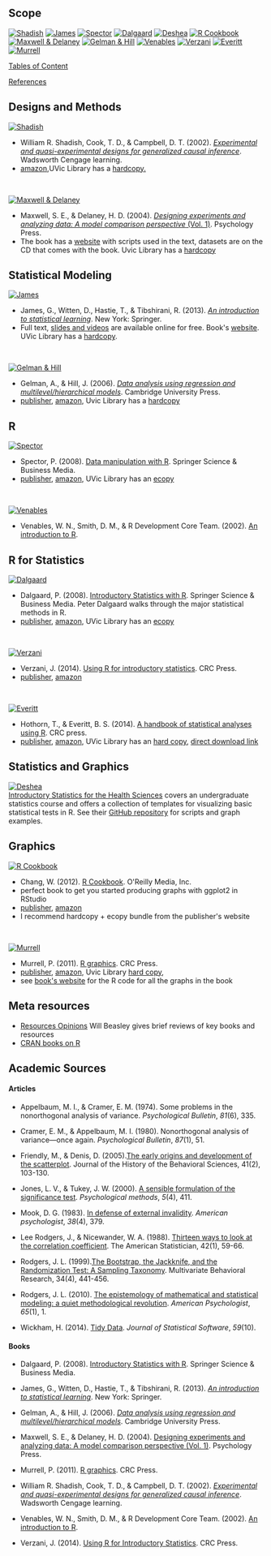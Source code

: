 ## Scope
 

[![Shadish](./materials/texts/images/shadish.png)](./materials/texts/toc/core_SCC_toc.pdf) [![James](./materials/texts/images/james.png)](./materials/texts/toc/model_JWHT_toc.pdf) [![Spector](./materials/texts/images/spector.png)](./materials/texts/toc/R_Spector_toc.pdf) [![Dalgaard](./materials/texts/images/dalgaard.png)](./materials/texts/toc/stat_Dalgaard_toc.pdf) [![Deshea](./materials/texts/images/deshea.png)](./materials/texts/toc/) [![R Cookbook](./materials/texts/images/chang.png)](./materials/texts/toc/graph_Chang_toc.pdf)   
[![Maxwell & Delaney](./materials/texts/images/maxwell.png)](./materials/texts/toc/core_MD_toc.pdf) [![Gelman & Hill](./materials/texts/images/gelman.png)](./materials/texts/toc/model_GH_toc.pdf) [![Venables](./materials/texts/images/venables.png)](./materials/texts/toc/R_Venables_toc.pdf)  [![Verzani](./materials/texts/images/verzani.png)](./materials/texts/toc/stat_Verzani_toc.pdf) [![Everitt](./materials/texts/images/everitt.png)](./materials/texts/toc/stat_EH_toc.pdf) [![Murrell](./materials/texts/images/murrell.png)](./materials/texts/toc/graph_Murrell_toc.pdf)  

[Tables of Content](https://github.com/andkov/psy532/raw/master/materials/texts/toc/toc.pdf)

[References](./library.md#references)

## Designs and Methods

[![Shadish](./materials/texts/images/shadish.png)](http://impact.cgiar.org/pdf/147.pdf)    
- William R. Shadish, Cook, T. D., & Campbell, D. T. (2002). [*Experimental and quasi-experimental designs for generalized causal inference*](https://scholar.google.ca/scholar?q=Experimental+and+quasi-experimental+designs+for+generalized+causal+inference&btnG=&hl=en&as_sdt=0%2C5). Wadsworth Cengage learning.   
- [amazon](http://www.amazon.com/Experimental-Quasi-Experimental-Designs-Generalized-Inference/dp/0395615569/ref=sr_1_1?ie=UTF8&qid=1435984771&sr=8-1&keywords=shadish+cook+and+campbell&pebp=1435984771016&perid=1DMRH03RWE7YCWQZE31Z),UVic Library has a [hardcopy](http://voyager.library.uvic.ca/vwebv/holdingsInfo?bibId=1328797)[.](https://drive.google.com/file/d/0B8KlNxv-FHyjdVNmdm9ZZDloMDQ/view?usp=sharing)  

</br>

[![Maxwell & Delaney](./materials/texts/images/maxwell.png)](https://books.google.ca/books?id=gKZbD3lL88AC&printsec=frontcover#v=onepage&q&f=false)   
- Maxwell, S. E., & Delaney, H. D. (2004). [*Designing experiments and analyzing data: A model comparison perspective* (Vol. 1)](https://scholar.google.ca/scholar?q=+Designing+experiments+and+analyzing+data%3A+A+model+comparison+perspective&btnG=&hl=en&as_sdt=0%2C5). Psychology Press.    
- The book has a [website](http://www.designingexperiments.com/) with  scripts used in the text, datasets are on the CD that comes with the book. Uvic Library has a [hardcopy](http://voyager.library.uvic.ca/vwebv/holdingsInfo?bibId=1337909)


 
## Statistical Modeling

[![James](./materials/texts/images/james.png)](http://www-bcf.usc.edu/~gareth/ISL/ISLR%20First%20Printing.pdf)     
- James, G., Witten, D., Hastie, T., & Tibshirani, R. (2013). [*An introduction to statistical learning*](https://scholar.google.ca/scholar?q=An+introduction+to+statistical+learning&btnG=&hl=en&as_sdt=0%2C5). New York: Springer.   
- Full text, [slides and videos](http://www.dataschool.io/15-hours-of-expert-machine-learning-videos/) are available online for free. Book's [website](http://www.statlearning.com). UVic Library has a [hardcopy](http://voyager.library.uvic.ca/vwebv/holdingsInfo?bibId=3011282).  

</br>

[![Gelman & Hill](./materials/texts/images/gelman.png)](https://books.google.ca/books?id=c9xLKzZWoZ4C&printsec=frontcover&source=gbs_ge_summary_r&cad=0#v=onepage&q&f=false)     
- Gelman, A., & Hill, J. (2006). [*Data analysis using regression and multilevel/hierarchical models*](https://scholar.google.ca/scholar?hl=en&q=Data+analysis+using+regression+and+multilevel%2Fhierarchical+models&btnG=&as_sdt=1%2C5&as_sdtp=). Cambridge University Press.   
- [publisher](http://www.cambridge.org/us/academic/subjects/statistics-probability/statistical-theory-and-methods/data-analysis-using-regression-and-multilevelhierarchical-models), [amazon](http://www.amazon.ca/Analysis-Regression-Multilevel-Hierarchical-Models/dp/052168689X),  Uvic Library has a [hardcopy](http://voyager.library.uvic.ca/vwebv/holdingsInfo?bibId=1553520)    


## R

[![Spector](./materials/texts/images/spector.png)](http://download.springer.com.ezproxy.library.uvic.ca/static/pdf/189/bok%253A978-0-387-74731-6.pdf?originUrl=http%3A%2F%2Flink.springer.com%2Fbook%2F10.1007%2F978-0-387-74731-6&token2=exp=1441288256~acl=%2Fstatic%2Fpdf%2F189%2Fbok%25253A978-0-387-74731-6.pdf%3ForiginUrl%3Dhttp%253A%252F%252Flink.springer.com%252Fbook%252F10.1007%252F978-0-387-74731-6*~hmac=c8954468cfa04c69bf2161ee9c6cac32257939209a208c3681221f76558c09a9)  
- Spector, P. (2008). [Data manipulation with R](https://scholar.google.ca/scholar?hl=en&q=data+manipulation+with+R&btnG=&as_sdt=1%2C5&as_sdtp=). Springer Science & Business Media.  
- [publisher](http://www.springer.com/us/book/9780387747309), [amazon](http://www.amazon.com/Data-Manipulation-R-Use/dp/0387747303/ref=sr_1_1?ie=UTF8&qid=1435985565&sr=8-1&keywords=data+manipulation+with+r&pebp=1435985565937&perid=09BPKFCSYR1GTK7HR0MC), UVic Library has an [ecopy](http://link.springer.com.ezproxy.library.uvic.ca/book/10.1007%2F978-0-387-74731-6)  

</br>

[![Venables](./materials/texts/images/venables.png)](http://www.ms.uky.edu/~molzon/courses/ma320/R/Introduction-to-R.pdf)
- Venables, W. N., Smith, D. M., & R Development Core Team. (2002). [An introduction to R](https://scholar.google.ca/scholar?q=An+introduction+to+R&btnG=&hl=en&as_sdt=0%2C5).


## R for Statistics

[![Dalgaard](./materials/texts/images/dalgaard.png)](http://link.springer.com.ezproxy.library.uvic.ca/book/10.1007/978-0-387-79054-1)   
- Dalgaard, P. (2008). [Introductory Statistics with R](https://scholar.google.ca/scholar?q=Introductory+Statistics+with+R&btnG=&hl=en&as_sdt=0%2C5). Springer Science & Business Media. Peter Dalgaard walks through the major statistical methods in R. 
- [publisher](http://www.springer.com/us/book/9780387790534), [amazon](http://www.amazon.com/Introductory-Statistics-R-Computing/dp/0387954759),  UVic Library has an [ecopy](http://link.springer.com.ezproxy.library.uvic.ca/book/10.1007%2F978-0-387-79054-1)

</br>

[![Verzani](./materials/texts/images/verzani.png)](https://cran.r-project.org/doc/contrib/Verzani-SimpleR.pdf)   
- Verzani, J. (2014). [Using R for introductory statistics](https://cran.r-project.org/doc/contrib/Verzani-SimpleR.pdf).  CRC Press.
- [publisher](https://www.crcpress.com/Using-R-for-Introductory-Statistics-Second-Edition/Verzani/9781466590731), [amazon](http://www.amazon.ca/Using-Introductory-Statistics-Second-Chapman-ebook/dp/B00L2EBHXM/ref=sr_1_1?ie=UTF8&qid=1441288302&sr=8-1&keywords=Using+R+for+Introductory+Statistics%2C+Second+Edition)

</br>

[![Everitt](./materials/texts/images/everitt.png)](http://www.ecostat.unical.it/tarsitano/Didattica/LabStat2/Everitt.pdf)   
- Hothorn, T., & Everitt, B. S. (2014). [A handbook of statistical analyses using R](https://scholar.google.ca/scholar?q=A+Handbook+of+Statistical+Analyses+using+R&btnG=&hl=en&as_sdt=0%2C5). CRC press.
- [publisher](https://www.crcpress.com/A-Handbook-of-Statistical-Analyses-using-R-Third-Edition/Hothorn-Everitt/9781482204582), [amazon](http://www.amazon.com/Handbook-Statistical-Analyses-Using-Second/dp/1420079336/ref=sr_1_2?ie=UTF8&qid=1435986045&sr=8-2&keywords=A+Handbook+of+Statistical+Analyses+Using+R&pebp=1435986048108&perid=177DZ3S2R9QC4EQ6H5TD), UVic Library has an [hard copy](http://voyager.library.uvic.ca/vwebv/holdingsInfo?bibId=1551977), 
 [direct download link](http://xa.yimg.com/kq/groups/16412409/783160322/name/A%2BHandbook%2Bof%2BStatistical%2BAnalyses%2BUsing%2BR.pdf)

## Statistics and Graphics

[![Deshea](./materials/texts/images/deshea.png)](http://www.amazon.com/Introductory-Statistics-Health-Sciences-DeShea/dp/1466565330/ref=sr_1_1?ie=UTF8&qid=1435986355&sr=8-1&keywords=Introductory+Statistics+for+the+Health+Sciences&pebp=1435986356585&perid=14VVYKK768NKSE8AB6RE)     
[Introductory Statistics for the Health Sciences](http://desheastats.com/) covers an undergraduate statistics course and offers a collection of templates for visualizing basic statistical tests in R. See their [GitHub repository](https://github.com/OuhscBbmc/DeSheaToothakerIntroStats) for scripts and graph examples.

## Graphics

[![R Cookbook](./materials/texts/images/chang.png)](http://www.cookbook-r.com/)   
- Chang, W. (2012). [R Cookbook](https://scholar.google.ca/scholar?hl=en&q=r+graphic+cookbook&btnG=&as_sdt=1%2C5&as_sdtp=). O'Reilly Media, Inc.
- perfect book to get you started producing graphs with ggplot2 in RStudio
- [publisher](http://shop.oreilly.com/product/9780596809164.do), [amazon](http://www.amazon.ca/R-Graphics-Cookbook-Winston-Chang/dp/1449316956)
- I recommend hardcopy + ecopy bundle from the publisher's website  

</br>

[![Murrell](./materials/texts/images/murrell.png)](http://www.e-reading.club/bookreader.php/137370/C486x_C06.pdf)  
- Murrell, P. (2011). [R graphics](https://scholar.google.ca/scholar?q=R+Graphics&btnG=&hl=en&as_sdt=0%2C5). CRC Press.
- [publisher](), [amazon](), Uvic Library [hard copy](),
- see [book's website](https://www.stat.auckland.ac.nz/~paul/RG2e/) for the R code for all the graphs in the book



## Meta resources
- [Resources Opinions](https://github.com/OuhscBbmc/RedcapExamplesAndPatterns/blob/master/DocumentationGlobal/ResourcesOpinions.md)  Will Beasley gives  brief reviews of key books and resources    
- [CRAN books on R]()





## Academic Sources


#### Articles  

- Appelbaum, M. I., & Cramer, E. M. (1974). Some problems in the nonorthogonal analysis of variance. *Psychological Bulletin*, *81*(6), 335.

- Cramer, E. M., & Appelbaum, M. I. (1980). Nonorthogonal analysis of variance—once again. *Psychological Bulletin*, *87*(1), 51.

- Friendly, M., & Denis, D. (2005).[The early origins and development of the scatterplot](http://euclid.psych.yorku.ca/datavis.ca/papers/friendly-scat.pdf). Journal of the History of the Behavioral Sciences, 41(2), 103-130.

- Jones, L. V., & Tukey, J. W. (2000). [A sensible formulation of the significance test](http://forrest.psych.unc.edu/jones-tukey112399.html). *Psychological methods*, *5*(4), 411.
 
- Mook, D. G. (1983). [In defense of external invalidity](http://www.vanderbilt.edu/psychological_sciences/graduate/programs/quantitative-methods/quantitative-content/mook_1983.pdf). *American psychologist*, *38*(4), 379.

- Lee Rodgers, J., & Nicewander, W. A. (1988). [Thirteen ways to look at the correlation coefficient](http://www.mapleprimes.com/DocumentFiles/131581/432006/rodgers-nicewander-1.pdf). The American Statistician, 42(1), 59-66.

- Rodgers, J. L. (1999).[The Bootstrap, the Jackknife, and the Randomization Test: A Sampling Taxonomy](http://www.tandfonline.com/doi/pdf/10.1207/S15327906MBR3404_2). Multivariate Behavioral Research, 34(4), 441-456.    

- Rodgers, J. L. (2010). [The epistemology of mathematical and statistical modeling: a quiet methodological revolution](http://www.researchgate.net/profile/Joe_Rodgers/publication/40906532_The_epistemology_of_mathematical_and_statistical_modeling_a_quiet_methodological_revolution/links/546b68ae0cf2f5eb18091cbd.pdf). *American Psychologist*, *65*(1), 1.

- Wickham, H. (2014). [Tidy Data](http://www.jstatsoft.org/v59/i10/paper). *Journal of Statistical Software*, *59*(10). 


#### Books

- Dalgaard, P. (2008). [Introductory Statistics with R](http://down.cenet.org.cn/upfile/28/200612374427146.pdf). Springer Science & Business Media.

- James, G., Witten, D., Hastie, T., & Tibshirani, R. (2013). [*An introduction to statistical learning*](http://www-bcf.usc.edu/~gareth/ISL/ISLR%20First%20Printing.pdf). New York: Springer.

- Gelman, A., & Hill, J. (2006). [*Data analysis using regression and multilevel/hierarchical models*](). Cambridge University Press.

- Maxwell, S. E., & Delaney, H. D. (2004). [Designing experiments and analyzing data: A model comparison perspective (Vol. 1)](https://books.google.ca/books?id=gKZbD3lL88AC&printsec=frontcover#v=onepage&q&f=false). Psychology Press.
 
- Murrell, P. (2011). [R graphics](http://www.e-reading.club/bookreader.php/137370/C486x_C06.pdf). CRC Press.

- William R. Shadish, Cook, T. D., & Campbell, D. T. (2002). [*Experimental and quasi-experimental designs for generalized causal inference*](http://impact.cgiar.org/pdf/147.pdf). Wadsworth Cengage learning.

- Venables, W. N., Smith, D. M., & R Development Core Team. (2002). [An introduction to R](http://www.ms.uky.edu/~molzon/courses/ma320/R/Introduction-to-R.pdf).

- Verzani, J. (2014). [Using R for Introductory Statistics](https://cran.r-project.org/doc/contrib/Verzani-SimpleR.pdf). CRC Press.
 

 
